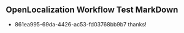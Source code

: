 ## OpenLocalization Workflow Test MarkDown
* 861ea995-69da-4426-ac53-fd03768bb9b7 
thanks!<!--HONumber=Mar16_HO1-->
